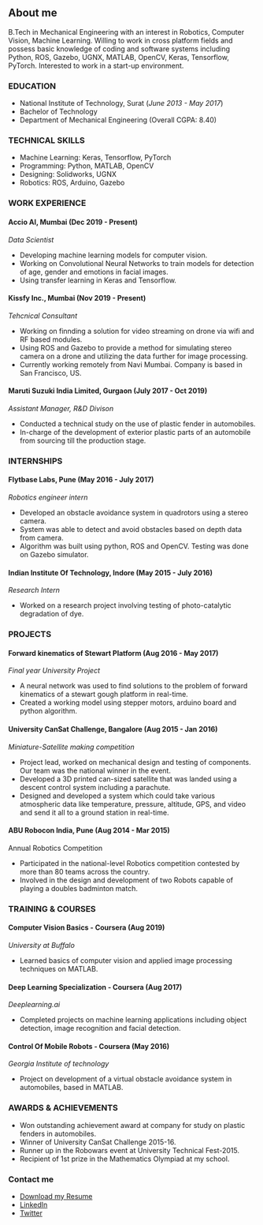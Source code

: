 ## About me

B.Tech in Mechanical Engineering with an interest in Robotics, Computer Vision, Machine Learning. Willing to work in cross platform fields and possess basic knowledge of coding and software systems including Python, ROS, Gazebo, UGNX, MATLAB, OpenCV, Keras, Tensorflow, PyTorch. Interested to work in a start-up environment. 

### EDUCATION

- National Institute of Technology, Surat                                (_June 2013 - May 2017_)
- Bachelor of Technology
- Department of Mechanical Engineering                                   (Overall CGPA: 8.40)

### TECHNICAL SKILLS
- Machine Learning: Keras, Tensorflow, PyTorch
- Programming: Python, MATLAB, OpenCV
- Designing: Solidworks, UGNX
- Robotics: ROS, Arduino, Gazebo

### WORK EXPERIENCE
#### Accio AI, Mumbai (Dec 2019 - Present)
_Data Scientist_
- Developing machine learning models for computer vision.
- Working on Convolutional Neural Networks to train models for detection of age, gender and emotions
in facial images.
- Using transfer learning in Keras and Tensorflow.

#### Kissfy Inc., Mumbai (Nov 2019 - Present)
_Tehcnical Consultant_
- Working on finnding a solution for video streaming on drone via wifi and RF based modules.
- Using ROS and Gazebo to provide a method for simulating stereo camera on a drone and utilizing the
data further for image processing.
- Currently working remotely from Navi Mumbai. Company is based in San Francisco, US.

#### Maruti Suzuki India Limited, Gurgaon (July 2017 - Oct 2019)
_Assistant Manager, R&D Divison_
- Conducted a technical study on the use of plastic fender in automobiles.
- In-charge of the development of exterior plastic parts of an automobile from sourcing till the production
stage.

### INTERNSHIPS
#### Flytbase Labs, Pune (May 2016 - July 2017)
_Robotics engineer intern_
- Developed an obstacle avoidance system in quadrotors using a stereo camera.
- System was able to detect and avoid obstacles based on depth data from camera.
- Algorithm was built using python, ROS and OpenCV. Testing was done on Gazebo simulator.

#### Indian Institute Of Technology, Indore (May 2015 - July 2016)
_Research Intern_
- Worked on a research project involving testing of photo-catalytic degradation of dye.

### PROJECTS
#### Forward kinematics of Stewart Platform (Aug 2016 - May 2017)
_Final year University Project_
- A neural network was used to find solutions to the problem of forward kinematics of a stewart gough
platform in real-time.
- Created a working model using stepper motors, arduino board and python algorithm.
#### University CanSat Challenge, Bangalore (Aug 2015 - Jan 2016)
_Miniature-Satellite making competition_
- Project lead, worked on mechanical design and testing of components. Our team was the national
winner in the event.
- Developed a 3D printed can-sized satellite that was landed using a descent control system including a
parachute.
- Designed and developed a system which could take various atmospheric data like temperature, pressure,
altitude, GPS, and video and send it all to a ground station in real-time.
#### ABU Robocon India, Pune (Aug 2014 - Mar 2015)
Annual Robotics Competition
- Participated in the national-level Robotics competition contested by more than 80 teams across the
country.
- Involved in the design and development of two Robots capable of playing a doubles badminton match.

### TRAINING & COURSES
#### Computer Vision Basics - Coursera (Aug 2019)
_University at Buffalo_
- Learned basics of computer vision and applied image processing techniques on MATLAB.
#### Deep Learning Specialization - Coursera (Aug 2017)
_Deeplearning.ai_
- Completed projects on machine learning applications including object detection, image recognition and
facial detection.
#### Control Of Mobile Robots - Coursera (May 2016)
_Georgia Institute of technology_
- Project on development of a virtual obstacle avoidance system in automobiles, based in MATLAB.

### AWARDS & ACHIEVEMENTS
- Won outstanding achievement award at company for study on plastic fenders in automobiles.
- Winner of University CanSat Challenge 2015-16.
- Runner up in the Robowars event at University Technical Fest-2015.
- Recipient of 1st prize in the Mathematics Olympiad at my school.

### Contact me

- [Download my Resume](https://drive.google.com/uc?export=view&id=1hIxhjyWwj8DGTGOFp4sscjB1daJmbhiP)
- [LinkedIn](https://www.linkedin.com/in/shobhitgupta9618/)
- [Twitter](https://twitter.com/shobhit9618)
